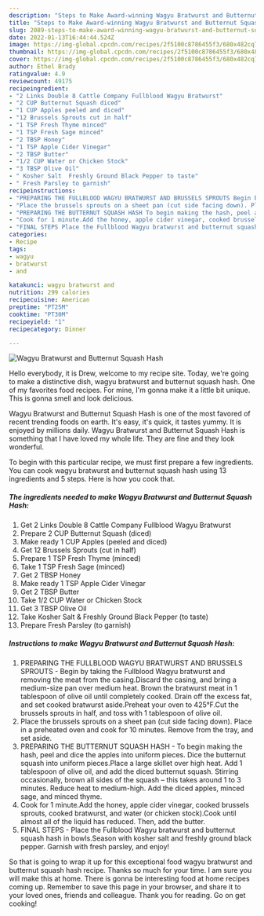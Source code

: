 ```yaml
---
description: "Steps to Make Award-winning Wagyu Bratwurst and Butternut Squash Hash"
title: "Steps to Make Award-winning Wagyu Bratwurst and Butternut Squash Hash"
slug: 2089-steps-to-make-award-winning-wagyu-bratwurst-and-butternut-squash-hash
date: 2022-01-13T16:44:44.524Z
image: https://img-global.cpcdn.com/recipes/2f5100c8786455f3/680x482cq70/wagyu-bratwurst-and-butternut-squash-hash-recipe-main-photo.jpg
thumbnail: https://img-global.cpcdn.com/recipes/2f5100c8786455f3/680x482cq70/wagyu-bratwurst-and-butternut-squash-hash-recipe-main-photo.jpg
cover: https://img-global.cpcdn.com/recipes/2f5100c8786455f3/680x482cq70/wagyu-bratwurst-and-butternut-squash-hash-recipe-main-photo.jpg
author: Ethel Brady
ratingvalue: 4.9
reviewcount: 49175
recipeingredient:
- "2 Links Double 8 Cattle Company Fullblood Wagyu Bratwurst"
- "2 CUP Butternut Squash diced"
- "1 CUP Apples peeled and diced"
- "12 Brussels Sprouts cut in half"
- "1 TSP Fresh Thyme minced"
- "1 TSP Fresh Sage minced"
- "2 TBSP Honey"
- "1 TSP Apple Cider Vinegar"
- "2 TBSP Butter"
- "1/2 CUP Water or Chicken Stock"
- "3 TBSP Olive Oil"
- " Kosher Salt  Freshly Ground Black Pepper to taste"
- " Fresh Parsley to garnish"
recipeinstructions:
- "PREPARING THE FULLBLOOD WAGYU BRATWURST AND BRUSSELS SPROUTS Begin by taking the Fullblood Wagyu bratwurst and removing the meat from the casing.Discard the casing, and bring a medium-size pan over medium heat. Brown the bratwurst meat in 1 tablespoon of olive oil until completely cooked. Drain off the excess fat, and set cooked bratwurst aside.Preheat your oven to 425°F.Cut the brussels sprouts in half, and toss with 1 tablespoon of olive oil."
- "Place the brussels sprouts on a sheet pan (cut side facing down). Place in a preheated oven and cook for 10 minutes. Remove from the tray, and set aside."
- "PREPARING THE BUTTERNUT SQUASH HASH To begin making the hash, peel and dice the apples into uniform pieces. Dice the butternut squash into uniform pieces.Place a large skillet over high heat. Add 1 tablespoon of olive oil, and add the diced butternut squash. Stirring occasionally, brown all sides of the squash – this takes around 1 to 3 minutes. Reduce heat to medium-high. Add the diced apples, minced sage, and minced thyme."
- "Cook for 1 minute.Add the honey, apple cider vinegar, cooked brussels sprouts, cooked bratwurst, and water (or chicken stock).Cook until almost all of the liquid has reduced. Then, add the butter."
- "FINAL STEPS Place the Fullblood Wagyu bratwurst and butternut squash hash in bowls.Season with kosher salt and freshly ground black pepper. Garnish with fresh parsley, and enjoy!"
categories:
- Recipe
tags:
- wagyu
- bratwurst
- and

katakunci: wagyu bratwurst and 
nutrition: 299 calories
recipecuisine: American
preptime: "PT25M"
cooktime: "PT30M"
recipeyield: "1"
recipecategory: Dinner

---
```



![Wagyu Bratwurst and Butternut Squash Hash](https://img-global.cpcdn.com/recipes/2f5100c8786455f3/680x482cq70/wagyu-bratwurst-and-butternut-squash-hash-recipe-main-photo.jpg)

Hello everybody, it is Drew, welcome to my recipe site. Today, we're going to make a distinctive dish, wagyu bratwurst and butternut squash hash. One of my favorites food recipes. For mine, I'm gonna make it a little bit unique. This is gonna smell and look delicious.



Wagyu Bratwurst and Butternut Squash Hash is one of the most favored of recent trending foods on earth. It's easy, it's quick, it tastes yummy. It is enjoyed by millions daily. Wagyu Bratwurst and Butternut Squash Hash is something that I have loved my whole life. They are fine and they look wonderful.


To begin with this particular recipe, we must first prepare a few ingredients. You can cook wagyu bratwurst and butternut squash hash using 13 ingredients and 5 steps. Here is how you cook that.

<!--inarticleads1-->

##### The ingredients needed to make Wagyu Bratwurst and Butternut Squash Hash:

1. Get 2 Links Double 8 Cattle Company Fullblood Wagyu Bratwurst
1. Prepare 2 CUP Butternut Squash (diced)
1. Make ready 1 CUP Apples (peeled and diced)
1. Get 12 Brussels Sprouts (cut in half)
1. Prepare 1 TSP Fresh Thyme (minced)
1. Take 1 TSP Fresh Sage (minced)
1. Get 2 TBSP Honey
1. Make ready 1 TSP Apple Cider Vinegar
1. Get 2 TBSP Butter
1. Take 1/2 CUP Water or Chicken Stock
1. Get 3 TBSP Olive Oil
1. Take  Kosher Salt &amp; Freshly Ground Black Pepper (to taste)
1. Prepare  Fresh Parsley (to garnish)




<!--inarticleads2-->

##### Instructions to make Wagyu Bratwurst and Butternut Squash Hash:

1. PREPARING THE FULLBLOOD WAGYU BRATWURST AND BRUSSELS SPROUTS - Begin by taking the Fullblood Wagyu bratwurst and removing the meat from the casing.Discard the casing, and bring a medium-size pan over medium heat. Brown the bratwurst meat in 1 tablespoon of olive oil until completely cooked. Drain off the excess fat, and set cooked bratwurst aside.Preheat your oven to 425°F.Cut the brussels sprouts in half, and toss with 1 tablespoon of olive oil.
1. Place the brussels sprouts on a sheet pan (cut side facing down). Place in a preheated oven and cook for 10 minutes. Remove from the tray, and set aside.
1. PREPARING THE BUTTERNUT SQUASH HASH - To begin making the hash, peel and dice the apples into uniform pieces. Dice the butternut squash into uniform pieces.Place a large skillet over high heat. Add 1 tablespoon of olive oil, and add the diced butternut squash. Stirring occasionally, brown all sides of the squash – this takes around 1 to 3 minutes. Reduce heat to medium-high. Add the diced apples, minced sage, and minced thyme.
1. Cook for 1 minute.Add the honey, apple cider vinegar, cooked brussels sprouts, cooked bratwurst, and water (or chicken stock).Cook until almost all of the liquid has reduced. Then, add the butter.
1. FINAL STEPS - Place the Fullblood Wagyu bratwurst and butternut squash hash in bowls.Season with kosher salt and freshly ground black pepper. Garnish with fresh parsley, and enjoy!




So that is going to wrap it up for this exceptional food wagyu bratwurst and butternut squash hash recipe. Thanks so much for your time. I am sure you will make this at home. There is gonna be interesting food at home recipes coming up. Remember to save this page in your browser, and share it to your loved ones, friends and colleague. Thank you for reading. Go on get cooking!
